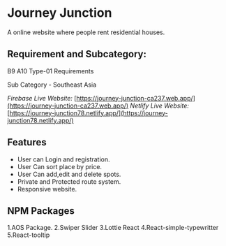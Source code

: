 # Journey Junction

A online website where people rent residential houses.

## Requirement and Subcategory:

B9 A10 Type-01 Requirements

Sub Category - Southeast Asia


*Firebase Live Website:* [https://journey-junction-ca237.web.app/](https://journey-junction-ca237.web.app/)
*Netlify Live Website:* [https://journey-junction78.netlify.app/](https://journey-junction78.netlify.app/)


## Features

- User can Login and registration.
- User Can sort place by price.
- User Can add,edit and delete spots.
- Private and Protected route system.
- Responsive website.

## NPM Packages

1.AOS Package.
2.Swiper Slider
3.Lottie React
4.React-simple-typewritter
5.React-tooltip
